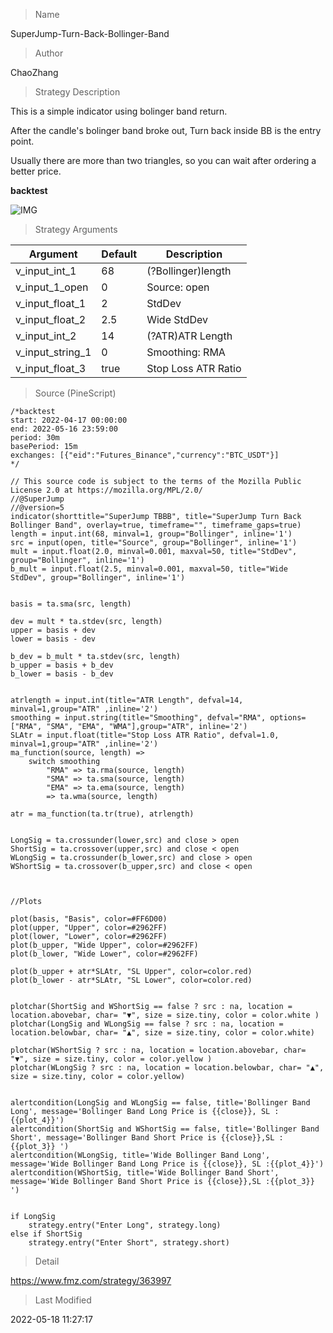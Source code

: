 
> Name

SuperJump-Turn-Back-Bollinger-Band

> Author

ChaoZhang

> Strategy Description

This is a simple indicator using bolinger band return.

After the candle's bolinger band broke out,
Turn back inside BB is the entry point.

Usually there are more than two triangles, so you can wait after ordering a better price.

**backtest**

 ![IMG](https://www.fmz.com/upload/asset/1489631d2f4d125bf8a.png) 

> Strategy Arguments



|Argument|Default|Description|
|----|----|----|
|v_input_int_1|68|(?Bollinger)length|
|v_input_1_open|0|Source: open|high|low|close|hl2|hlc3|hlcc4|ohlc4|
|v_input_float_1|2|StdDev|
|v_input_float_2|2.5|Wide StdDev|
|v_input_int_2|14|(?ATR)ATR Length|
|v_input_string_1|0|Smoothing: RMA|SMA|EMA|WMA|
|v_input_float_3|true|Stop Loss ATR Ratio|


> Source (PineScript)

``` pinescript
/*backtest
start: 2022-04-17 00:00:00
end: 2022-05-16 23:59:00
period: 30m
basePeriod: 15m
exchanges: [{"eid":"Futures_Binance","currency":"BTC_USDT"}]
*/

// This source code is subject to the terms of the Mozilla Public License 2.0 at https://mozilla.org/MPL/2.0/
//@SuperJump
//@version=5
indicator(shorttitle="SuperJump TBBB", title="SuperJump Turn Back Bollinger Band", overlay=true, timeframe="", timeframe_gaps=true)
length = input.int(68, minval=1, group="Bollinger", inline='1')
src = input(open, title="Source", group="Bollinger", inline='1')
mult = input.float(2.0, minval=0.001, maxval=50, title="StdDev", group="Bollinger", inline='1')
b_mult = input.float(2.5, minval=0.001, maxval=50, title="Wide StdDev", group="Bollinger", inline='1')


basis = ta.sma(src, length)

dev = mult * ta.stdev(src, length)
upper = basis + dev
lower = basis - dev

b_dev = b_mult * ta.stdev(src, length)
b_upper = basis + b_dev
b_lower = basis - b_dev


atrlength = input.int(title="ATR Length", defval=14, minval=1,group="ATR" ,inline='2')
smoothing = input.string(title="Smoothing", defval="RMA", options=["RMA", "SMA", "EMA", "WMA"],group="ATR", inline='2')
SLAtr = input.float(title="Stop Loss ATR Ratio", defval=1.0, minval=1,group="ATR" ,inline='2')
ma_function(source, length) =>
	switch smoothing
		"RMA" => ta.rma(source, length)
		"SMA" => ta.sma(source, length)
		"EMA" => ta.ema(source, length)
		=> ta.wma(source, length)
		
atr = ma_function(ta.tr(true), atrlength)


LongSig = ta.crossunder(lower,src) and close > open 
ShortSig = ta.crossover(upper,src) and close < open 
WLongSig = ta.crossunder(b_lower,src) and close > open 
WShortSig = ta.crossover(b_upper,src) and close < open 



//Plots

plot(basis, "Basis", color=#FF6D00)
plot(upper, "Upper", color=#2962FF)
plot(lower, "Lower", color=#2962FF)
plot(b_upper, "Wide Upper", color=#2962FF)
plot(b_lower, "Wide Lower", color=#2962FF)

plot(b_upper + atr*SLAtr, "SL Upper", color=color.red)
plot(b_lower - atr*SLAtr, "SL Lower", color=color.red)


plotchar(ShortSig and WShortSig == false ? src : na, location = location.abovebar, char= "▼", size = size.tiny, color = color.white )
plotchar(LongSig and WLongSig == false ? src : na, location = location.belowbar, char= "▲", size = size.tiny, color = color.white)

plotchar(WShortSig ? src : na, location = location.abovebar, char= "▼", size = size.tiny, color = color.yellow )
plotchar(WLongSig ? src : na, location = location.belowbar, char= "▲", size = size.tiny, color = color.yellow)


alertcondition(LongSig and WLongSig == false, title='Bollinger Band Long', message='Bollinger Band Long Price is {{close}}, SL :{{plot_4}}')
alertcondition(ShortSig and WShortSig == false, title='Bollinger Band Short', message='Bollinger Band Short Price is {{close}},SL :{{plot_3}} ')
alertcondition(WLongSig, title='Wide Bollinger Band Long', message='Wide Bollinger Band Long Price is {{close}}, SL :{{plot_4}}')
alertcondition(WShortSig, title='Wide Bollinger Band Short', message='Wide Bollinger Band Short Price is {{close}},SL :{{plot_3}} ')


if LongSig
    strategy.entry("Enter Long", strategy.long)
else if ShortSig
    strategy.entry("Enter Short", strategy.short)
```

> Detail

https://www.fmz.com/strategy/363997

> Last Modified

2022-05-18 11:27:17

